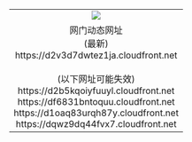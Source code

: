 ﻿<table>
  <tr></tr>
  <tr><td colspan=2 align=center><img src="https://d2v3d7dwtez1ja.cloudfront.net/Up/oGate.jpg" /></td></tr>
  <tr><td colspan=2 align=center>网门动态网址<br/>(最新)
<br>https://d2v3d7dwtez1ja.cloudfront.net
<br/><br/>(以下网址可能失效)
<br>https://d2b5kqoiyfuuyl.cloudfront.net
<br>https://df6831bntoquu.cloudfront.net
<br>https://d1oaq83urqh87y.cloudfront.net
<br>https://dqwz9dq44fvx7.cloudfront.net
    </td>
  </tr>
</table>
